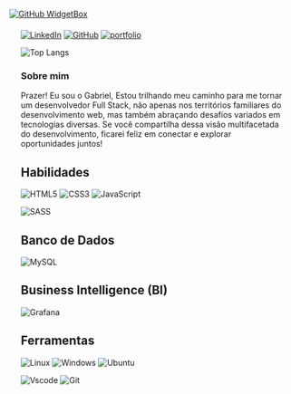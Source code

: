 [![GitHub WidgetBox](https://github-widgetbox.vercel.app/api/profile?username=Gabrielrsc&data=followers,repositories,stars,commits&theme=nautilus)](https://github.com/gabrielrsc)

</style>
<div style="margin:20px">

[![LinkedIn](https://img.shields.io/badge/LinkedIn-222831?style=for-the-badge&logo=linkedin&logoColor=00)](https://www.linkedin.com/in/gabrielrobertsons/)
[![GitHub](https://img.shields.io/badge/GitHub-222831?style=for-the-badge&logo=github&logoColor=whith)](https://github.com/Gabrielrsc)
[![portfolio](https://img.shields.io/badge/my_portfolio-222831?style=for-the-badge&logo=ko-fi&logoColor=white)](https://gabrielrsc.github.io/portifolio_gabriel/)

<div class="container-lang">

<div class="top-langs">

![Top Langs](https://github-readme-stats-git-masterrstaa-rickstaa.vercel.app/api/top-langs/?username=gabrielrsc&bg_color=000&border_color=222831&title_color=fff&text_color=FFF)

</div>
 <div class="sobre">
    
  ### Sobre mim
  Prazer! Eu sou o Gabriel, Estou trilhando meu caminho para me tornar um desenvolvedor Full Stack, não apenas nos territórios familiares do desenvolvimento web, mas também abraçando desafios variados em tecnologias diversas. Se você compartilha dessa visão multifacetada do desenvolvimento, ficarei feliz em conectar e explorar oportunidades juntos!

  </div>
  </div>

  ## Habilidades
![HTML5](https://img.shields.io/badge/HTML5-E34F26?style=for-the-badge&logo=html5&logoColor=white)
![CSS3](https://img.shields.io/badge/CSS3-1572B6?style=for-the-badge&logo=css3&logoColor=white)
![JavaScript](https://img.shields.io/badge/JavaScript-F7DF1E?style=for-the-badge&logo=javascript&logoColor=black)

![SASS](https://img.shields.io/badge/SAAS-E7626C?style=for-the-badge&logo=sass&logoColor=white)

## Banco de Dados

![MySQL](https://img.shields.io/badge/mysql-222831?style=for-the-badge&logo=mysql)

## Business Intelligence (BI)
![Grafana](https://img.shields.io/badge/grafana-E34F26?style=for-the-badge&logo=grafana&logoColor=white)


## Ferramentas
![Linux](https://img.shields.io/badge/Linux-000?style=for-the-badge&logo=linux&logoColor=FCC624) ![Windows](https://img.shields.io/badge/Windows-000?style=for-the-badge&logo=windows&logoColor=2CA5E0) ![Ubuntu](https://img.shields.io/badge/Ubuntu-35495E?style=for-the-badge&logo=ubuntu&logoColor=2CA5E0)

![Vscode](https://img.shields.io/badge/Vscode-007ACC?style=for-the-badge&logo=visual-studio-code&logoColor=white) ![Git](https://img.shields.io/badge/GIT-E44C30?style=for-the-badge&logo=git&logoColor=white)
